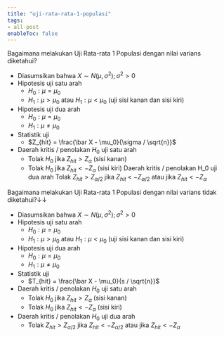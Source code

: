 ```yaml
---
title: "uji-rata-rata-1-populasi"
tags:
- all-post
enableToc: false
---
```


Bagaimana melakukan Uji Rata-rata 1 Populasi dengan nilai varians diketahui?
- Diasumsikan bahwa $X \sim N(\mu, \sigma^2) ; \sigma^2>0$
- Hipotesis uji satu arah 
    - $H_0:\mu=\mu_0$
    - $H_1:\mu>\mu_0$ atau $H_1:\mu<\mu_0$ (uji sisi kanan dan sisi kiri)
- Hipotesis uji dua arah 
    - $H_0:\mu=\mu_0$
     - $H_1:\mu \neq \mu_0$
- Statistik uji
	- $Z_{hit} = \frac{\bar X - \mu_0}{\sigma / \sqrt{n}}$
- Daerah kritis / penolakan $H_0$ uji satu arah 
	- Tolak $H_0$  jika $Z_{hit} > Z_{\alpha}$ (sisi kanan)
	- Tolak $H_0$  jika $Z_{hit} < -Z_{\alpha}$ (sisi kiri)
    Daerah kritis / penolakan H_0 uji dua arah 
        Tolak $Z_{hit} > Z_{\alpha/2}$ jika $Z_{hit}$ < $-Z_{\alpha/2}$ atau jika $Z_{hit} < -Z_{\alpha}$ 

Bagaimana melakukan Uji Rata-rata 1 Populasi dengan nilai varians tidak diketahui?↓↓
- Diasumsikan bahwa $X \sim N(\mu, \sigma^2) ; \sigma^2>0$
- Hipotesis uji satu arah
	- $H_0:\mu=\mu_0$ 
	- $H_1:\mu>\mu_0$ atau $H_1:\mu<\mu_0$ (uji sisi kanan dan sisi kiri)
- Hipotesis uji dua arah
	- $H_0:\mu=\mu_0$
	- $H_1:\mu \neq \mu_0$
- Statistik uji
	- $T_{hit} = \frac{\bar X - \mu_0}{s / \sqrt{n}}$
- Daerah kritis / penolakan $H_0$ uji satu arah
	- Tolak $H_0$ jika $Z_{hit} > Z_{\alpha}$ (sisi kanan)
	- Tolak $H_0$ jika $Z_{hit} < -Z_{\alpha}$ (sisi kiri)
- Daerah kritis / penolakan $H_0$ uji dua arah
	- Tolak $Z_{hit} > Z_{\alpha/2}$ jika $Z_{hit} < -Z_{\alpha/2}$ atau jika $Z_{hit} < -Z_{\alpha}$